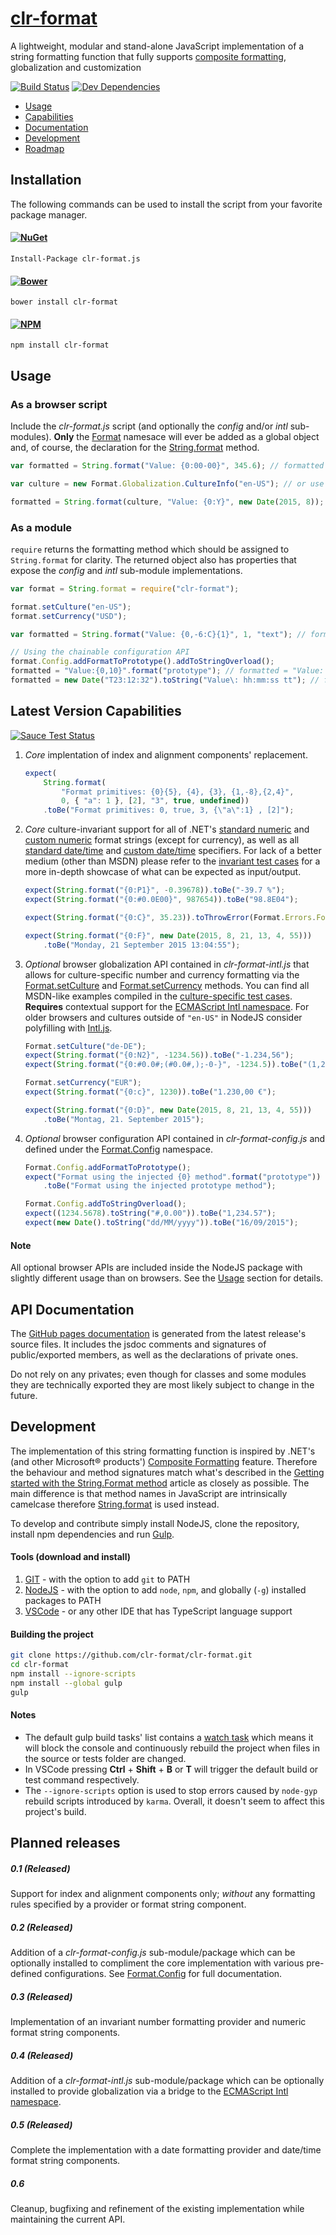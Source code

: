# [clr-format](https://github.com/clr-format/clr-format)
A lightweight, modular and stand-alone JavaScript implementation of a string formatting function that fully supports [composite formatting][Composite Formatting], globalization and customization

[![Build Status](https://travis-ci.org/clr-format/clr-format.svg?branch=master)](https://travis-ci.org/clr-format/clr-format)
[![Dev Dependencies](https://david-dm.org/clr-format/clr-format/dev-status.svg)](https://david-dm.org/clr-format/clr-format/#info=devDependencies&view=table)

- [Usage](#usage)
- [Capabilities](#latest-version-capabilities)
- [Documentation][String.format]
- [Development](#development)
- [Roadmap](#planned-releases)


Installation
------------
The following commands can be used to install the script from your favorite package manager.

#### [![NuGet](https://badge.fury.io/nu/clr-format.js.svg)](https://www.nuget.org/packages/clr-format.js)
`Install-Package clr-format.js`

#### [![Bower](https://badge.fury.io/bo/clr-format.svg)](http://bower.io/search/?q=clr-format)
`bower install clr-format`

#### [![NPM](https://badge.fury.io/js/clr-format.svg)](https://www.npmjs.com/package/clr-format)
`npm install clr-format`


Usage
-----

### As a browser script
Include the *clr-format.js* script (and optionally the *config* and/or *intl* sub-modules).
**Only** the [Format] namesace will ever be added as a global object and, of course, the declaration for the [String.format] method.
```javascript
var formatted = String.format("Value: {0:00-00}", 345.6); // formatted = "Value: 03-46"

var culture = new Format.Globalization.CultureInfo("en-US"); // or use Format.setCulture, requires the intl sub-module

formatted = String.format(culture, "Value: {0:Y}", new Date(2015, 8)); // formatted = "Value: September 2015"
```

### As a module
`require` returns the formatting method which should be assigned to `String.format` for clarity. The returned object also has properties that expose the *config* and *intl* sub-module implementations.
```javascript
var format = String.format = require("clr-format");

format.setCulture("en-US");
format.setCurrency("USD");

var formatted = String.format("Value: {0,-6:C}{1}", 1, "text"); // formatted = "Value: $1.00 text"

// Using the chainable configuration API
format.Config.addFormatToPrototype().addToStringOverload();
formatted = "Value:{0,10}".format("prototype"); // formatted = "Value: prototype"
formatted = new Date("T23:12:32").toString("Value\: hh:mm:ss tt"); // formatted = "Value: 11:12:32 PM"
```


Latest Version Capabilities
---------------------------

[![Sauce Test Status](https://saucelabs.com/browser-matrix/clr-format.svg)](https://saucelabs.com/u/clr-format)

1. *Core* implentation of index and alignment components' replacement.

    ```javascript
    expect(
        String.format(
            "Format primitives: {0}{5}, {4}, {3}, {1,-8},{2,4}",
            0, { "a": 1 }, [2], "3", true, undefined))
        .toBe("Format primitives: 0, true, 3, {\"a\":1} , [2]");
    ```

2. *Core* culture-invariant support for all of .NET's [standard numeric][Standard Numeric Format Specifiers] and [custom numeric][Custom Numeric Format String] format strings (except for currency),
as well as all [standard date/time][Standard Date Time Format Specifiers] and [custom date/time][Custom Date Time Format String] specifiers.
For lack of a better medium (other than MSDN) please refer to the [invariant test cases][formatInvariant_should.ts] for a more in-depth showcase of what can be expected as input/output.

    ```javascript
    expect(String.format("{0:P1}", -0.39678)).toBe("-39.7 %");
    expect(String.format("{0:#0.0E00}", 987654)).toBe("98.8E04");

    expect(String.format("{0:C}", 35.23)).toThrowError(Format.Errors.FormatError);

    expect(String.format("{0:F}", new Date(2015, 8, 21, 13, 4, 55)))
        .toBe("Monday, 21 September 2015 13:04:55");
    ```

3. *Optional* browser globalization API contained in *clr-format-intl.js* that allows for culture-specific number and currency formatting via the [Format.setCulture] and [Format.setCurrency] methods.
You can find all MSDN-like examples compiled in the [culture-specific test cases][formatCulture_should.ts].
**Requires** contextual support for the [ECMAScript Intl namespace]. For older browsers and cultures outside of `"en-US"` in NodeJS consider polyfilling with [Intl.js].

    ```javascript
    Format.setCulture("de-DE");
    expect(String.format("{0:N2}", -1234.56)).toBe("-1.234,56");
    expect(String.format("{0:#0.0#;(#0.0#,);-0-}", -1234.5)).toBe("(1,23)");

    Format.setCurrency("EUR");
    expect(String.format("{0:c}", 1230)).toBe("1.230,00 €");

    expect(String.format("{0:D}", new Date(2015, 8, 21, 13, 4, 55)))
        .toBe("Montag, 21. September 2015");
    ```

4. *Optional* browser configuration API contained in *clr-format-config.js* and defined under the [Format.Config] namespace.

    ```javascript
    Format.Config.addFormatToPrototype();
    expect("Format using the injected {0} method".format("prototype"))
        .toBe("Format using the injected prototype method");

    Format.Config.addToStringOverload();
    expect((1234.5678).toString("#,0.00")).toBe("1,234.57");
    expect(new Date().toString("dd/MM/yyyy")).toBe("16/09/2015");
    ```

#### Note
All optional browser APIs are included inside the NodeJS package with slightly different usage than on browsers. See the [Usage](#usage) section for details.

API Documentation
-----------------
The [GitHub pages documentation] is generated from the latest release's source files. It includes the jsdoc comments and signatures of public/exported members,
as well as the declarations of private ones.

Do not rely on any privates; even though for classes and some modules they are technically exported they are most likely subject to change in the future.


Development
-----------
The implementation of this string formatting function is inspired by .NET's (and other Microsoft® products') [Composite Formatting] feature.
Therefore the behaviour and method signatures match what's described in the [Getting started with the String.Format method] article as closely as possible.
The main difference is that method names in JavaScript are intrinsically camelcase therefore [String.format] is used instead.

To develop and contribute simply install NodeJS, clone the repository, install npm dependencies and run [Gulp].

#### Tools (download and install)
1. [GIT] - with the option to add `git` to PATH
2. [NodeJS] - with the option to add `node`, `npm`, and globally (`-g`) installed packages to PATH
3. [VSCode] - or any other IDE that has TypeScript language support

#### Building the project
```bash
git clone https://github.com/clr-format/clr-format.git
cd clr-format
npm install --ignore-scripts
npm install --global gulp
gulp
```

#### Notes
- The default gulp build tasks' list contains a [watch task][Gulp watch task]
which means it will block the console and continuously rebuild the project when files in the source or tests folder are changed.
- In VSCode pressing **Ctrl** + **Shift** + **B** or **T** will trigger the default build or test command respectively.
- The `--ignore-scripts` option is used to stop errors caused by `node-gyp` rebuild scripts introduced by `karma`.
Overall, it doesn't seem to affect this project's build.


Planned releases
----------------
##### 0.1 (Released)
Support for index and alignment components only; *without* any formatting rules specified by a provider or format string component.

##### 0.2 (Released)
Addition of a *clr-format-config.js* sub-module/package which can be optionally installed to compliment the core implementation with various pre-defined configurations.
See [Format.Config] for full documentation.

##### 0.3 (Released)
Implementation of an invariant number formatting provider and numeric format string components.

##### 0.4 (Released)
Addition of a *clr-format-intl.js* sub-module/package which can be optionally installed to provide globalization via a bridge to the [ECMAScript Intl namespace].

##### 0.5 (Released)
Complete the implementation with a date formatting provider and date/time format string components.

##### 0.6
Cleanup, bugfixing and refinement of the existing implementation while maintaining the current API.

[GIT]: http://git-scm.com/download/
[Gulp]: http://gulpjs.com/
[NodeJS]: https://nodejs.org/download/
[VSCode]: https://code.visualstudio.com/

[Composite Formatting]: https://msdn.microsoft.com/en-us/library/txafckwd.aspx
[Custom Numeric Format String]: https://msdn.microsoft.com/en-us/library/0c899ak8.aspx
[Custom Date Time Format String]: https://msdn.microsoft.com/en-us/library/8kb3ddd4.aspx
[Standard Numeric Format Specifiers]: https://msdn.microsoft.com/en-us/library/dwhawy9k.aspx
[Standard Date Time Format Specifiers]: https://msdn.microsoft.com/en-us/library/az4se3k1.aspx
[Getting started with the String.Format method]: https://msdn.microsoft.com/en-us/library/system.string.format.aspx#Starting
[ECMAScript Intl namespace]: https://developer.mozilla.org/en/docs/Web/JavaScript/Reference/Global_Objects/Intl
[Gulp watch task]: https://github.com/gulpjs/gulp/blob/master/docs/API.md#gulpwatchglob-opts-cb
[Intl.js]: https://github.com/andyearnshaw/Intl.js

[GitHub pages documentation]: http://clr-format.github.io/clr-format
[Format]: http://clr-format.github.io/clr-format/modules/format
[Format.Config]: http://clr-format.github.io/clr-format/modules/format.config.html
[String.format]: http://clr-format.github.io/clr-format/interfaces/stringconstructor.html#format
[Format.setCulture]: http://clr-format.github.io/clr-format/modules/format.html#setculture
[Format.setCurrency]: http://clr-format.github.io/clr-format/modules/format.html#setcurrency

[formatInvariant_should.ts]: https://github.com/clr-format/clr-format/blob/master/test/core/String/formatInvariant_should.ts#L14
[formatCulture_should.ts]: https://github.com/clr-format/clr-format/blob/master/test/core/String/formatCulture_should.ts#L33
